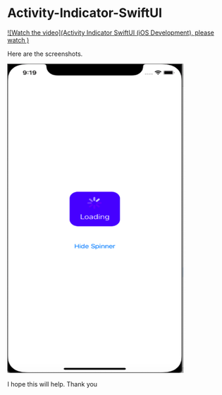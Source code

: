 # Activity-Indicator-SwiftUI
[![Watch the video](Activity Indicator SwiftUI (iOS Development), please watch )](https://www.youtube.com/watch?v=jpsuTNbRSro&t=2s)


Here are the screenshots.

<img src="spinner.png" width="400" height="700">


I hope this will help. Thank you

